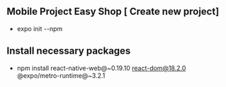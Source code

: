 ## Mobile Project Easy Shop [ Create new project]
- expo init --npm

## Install necessary packages
- npm install react-native-web@~0.19.10 react-dom@18.2.0 @expo/metro-runtime@~3.2.1